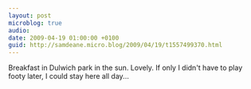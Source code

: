 ```yaml
---
layout: post
microblog: true
audio: 
date: 2009-04-19 01:00:00 +0100
guid: http://samdeane.micro.blog/2009/04/19/t1557499370.html
---
```

Breakfast in Dulwich park in the sun. Lovely.  If only I didn't have to play footy later, I could stay here all day...
